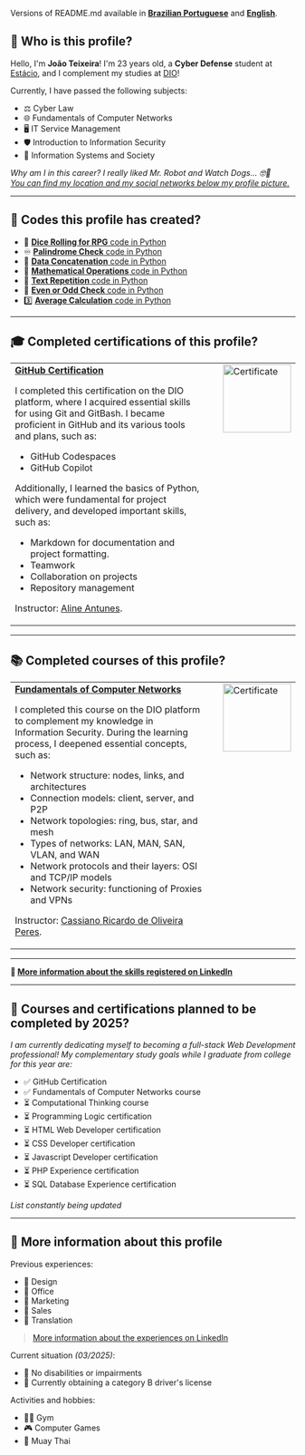 Versions of README.md available in [**Brazilian Portuguese**](https://github.com/joaocvteixeira/joaocvteixeira/blob/main/README-ptbr.md) and [**English**](https://github.com/joaocvteixeira/joaocvteixeira/blob/main/README.md).

## 💭 Who is this profile?

Hello, I'm **João Teixeira**! I'm 23 years old, a **Cyber Defense** student at [Estácio](estácio.br), and I complement my studies at [DIO](https://www.dio.me/)!  

Currently, I have passed the following subjects:
- ⚖️ Cyber Law
- 🌐 Fundamentals of Computer Networks
- 🖥️ IT Service Management
- 🛡️ Introduction to Information Security
- 👥 Information Systems and Society

_Why am I in this career? I really liked Mr. Robot and Watch Dogs... 🤓🤫_  
*[You can find my location and my social networks below my profile picture.](https://github.com/joaocvteixeira)*

---

## 📜 Codes this profile has created?

- 🎲 [**Dice Rolling for RPG** code in Python](https://github.com/joaocvteixeira/tormenta-20/blob/main/dados.py)
- ♾️ [**Palindrome Check** code in Python](https://github.com/joaocvteixeira/copilotando-python/blob/main/codigos_python_copilotados/check_palindromo.py)
- 🤝 [**Data Concatenation** code in Python](https://github.com/joaocvteixeira/copilotando-python/blob/main/codigos_python_copilotados/concat_dados.py)
- 🧮 [**Mathematical Operations** code in Python](https://github.com/joaocvteixeira/copilotando-python/blob/main/codigos_python_copilotados/ope_mat.py)
- 🔄 [**Text Repetition** code in Python](https://github.com/joaocvteixeira/copilotando-python/blob/main/codigos_python_copilotados/repet_txt.py)
- 🔢 [**Even or Odd Check** code in Python](https://github.com/joaocvteixeira/copilotando-python/blob/main/codigos_python_copilotados/par_impar.py)
- 3️⃣ [**Average Calculation** code in Python](https://github.com/joaocvteixeira/copilotando-python/blob/main/codigos_python_copilotados/media_tres.py)

---

## 🎓 Completed certifications of this profile?

<table>
  <tr>
    <td style="vertical-align: top;">
      <strong>
        <a href="https://hermes.dio.me/certificates/BKONMZIO.pdf">GitHub Certification</a>
      </strong>
      <p>I completed this certification on the DIO platform, where I acquired essential skills for using Git and GitBash. I became proficient in GitHub and its various tools and plans, such as:</p>
      <ul>
        <li>GitHub Codespaces</li>
        <li>GitHub Copilot</li>
      </ul>
      <p>Additionally, I learned the basics of Python, which were fundamental for project delivery, and developed important skills, such as:</p>
      <ul>
        <li>Markdown for documentation and project formatting.</li>
        <li>Teamwork</li>
        <li>Collaboration on projects</li>
        <li>Repository management</li>
      </ul>
      <p>Instructor: 
        <a href="https://github.com/alinealien">Aline Antunes</a>.
      </p>
    </td>
    <td style="vertical-align: top; width: 120px;">
      <img src="https://github.com/user-attachments/assets/a39cbe30-c46a-42f6-8bf3-3e236c889015" alt="Certificate" width="120" style="margin-left: 20px;">
    </td>
  </tr>
</table>

---

## 📚 Completed courses of this profile?

<table>
  <tr>
    <td style="vertical-align: top;">
      <strong>
        <a href="https://hermes.dio.me/certificates/O4D0PYMO.pdf">Fundamentals of Computer Networks</a>
      </strong>
      <p>I completed this course on the DIO platform to complement my knowledge in Information Security. During the learning process, I deepened essential concepts, such as:</p>
      <ul>
        <li>Network structure: nodes, links, and architectures</li>
        <li>Connection models: client, server, and P2P</li>
        <li>Network topologies: ring, bus, star, and mesh</li>
        <li>Types of networks: LAN, MAN, SAN, VLAN, and WAN</li>
        <li>Network protocols and their layers: OSI and TCP/IP models</li>
        <li>Network security: functioning of Proxies and VPNs</li>
      </ul>
      <p>Instructor:
        <a href="https://github.com/cassiano-dio">Cassiano Ricardo de Oliveira Peres</a>.
      </p>
    </td>
    <td style="vertical-align: top; width: 120px;">
      <img src="https://github.com/user-attachments/assets/d99e052c-52a2-4e40-82fa-65abdf170a07" alt="Certificate" width="120" style="margin-left: 20px;">
    </td>
  </tr>
</table>  

---

**👔 [More information about the skills registered on LinkedIn](https://www.linkedin.com/in/joaocvteixeira/details/skills/)**  

---

## 📅 Courses and certifications planned to be completed by 2025?

_I am currently dedicating myself to becoming a full-stack Web Development professional! My complementary study goals while I graduate from college for this year are:_

- ✅ GitHub Certification
- ✅ Fundamentals of Computer Networks course
- ⏳ Computational Thinking course
- ⏳ Programming Logic certification
- ⏳ HTML Web Developer certification
- ⏳ CSS Developer certification
- ⏳ Javascript Developer certification
- ⏳ PHP Experience certification
- ⏳ SQL Database Experience certification

_List constantly being updated_

---

## 🔎 More information about this profile

Previous experiences:
- 🎨 Design
- 📩 Office
- 📢 Marketing
- 💼 Sales
- 🗽 Translation
> [More information about the experiences on LinkedIn](https://www.linkedin.com/in/joaocvteixeira/details/experience/)  

Current situation _(03/2025)_:
- 💚 No disabilities or impairments
- 🚗 Currently obtaining a category B driver's license

Activities and hobbies:
- 🏋🏽 Gym
- 🎮 Computer Games
- 🥊 Muay Thai
